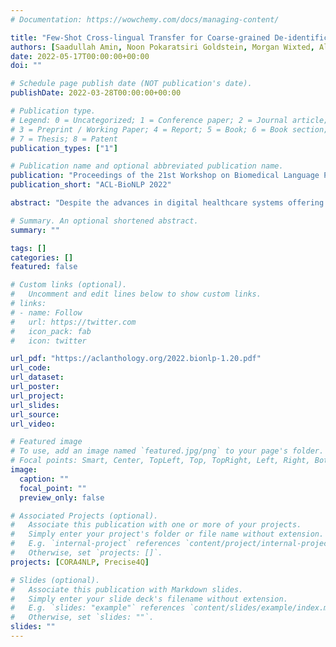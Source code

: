 ```yaml
---
# Documentation: https://wowchemy.com/docs/managing-content/

title: "Few-Shot Cross-lingual Transfer for Coarse-grained De-identification of Code-Mixed Clinical Texts"
authors: [Saadullah Amin, Noon Pokaratsiri Goldstein, Morgan Wixted, Alejandro Garcia-Rudolph, Catalina Martinez-Costa, and Guenter Neumann]
date: 2022-05-17T00:00:00+00:00
doi: ""

# Schedule page publish date (NOT publication's date).
publishDate: 2022-03-28T00:00:00+00:00

# Publication type.
# Legend: 0 = Uncategorized; 1 = Conference paper; 2 = Journal article;
# 3 = Preprint / Working Paper; 4 = Report; 5 = Book; 6 = Book section;
# 7 = Thesis; 8 = Patent
publication_types: ["1"]

# Publication name and optional abbreviated publication name.
publication: "Proceedings of the 21st Workshop on Biomedical Language Processing"
publication_short: "ACL-BioNLP 2022"

abstract: "Despite the advances in digital healthcare systems offering curated structured knowledge, much of the critical information still lies in large volumes of unlabeled and unstructured clinical texts. These texts, which often contain protected health information (PHI), are exposed to information extraction tools for downstream applications, risking patient identification. Existing works in de-identification rely on using large-scale annotated corpora in English, which often are not suitable in real-world multilingual settings. Pre-trained language models (LM) have shown great potential for cross-lingual transfer in low-resource settings. In this work, we empirically show the few-shot cross-lingual transfer property of LMs for named entity recognition (NER) and apply it to solve a low-resource and real-world challenge of code-mixed (Spanish-Catalan) clinical notes de-identification in the stroke domain. We annotate a gold evaluation dataset to assess few-shot setting performance where we only use a few hundred labeled examples for training. Our model improves the zero-shot F1-score from 73.7% to 91.2% on the gold evaluation set when adapting Multilingual BERT (mBERT) (Devlin et al., 2019) from the MEDDOCAN (Marimon et al., 2019) corpus with our few-shot cross-lingual target corpus. When generalized to an out-of-sample test set, the best model achieves a human-evaluation F1-score of 97.2%."

# Summary. An optional shortened abstract.
summary: ""

tags: []
categories: []
featured: false

# Custom links (optional).
#   Uncomment and edit lines below to show custom links.
# links:
# - name: Follow
#   url: https://twitter.com
#   icon_pack: fab
#   icon: twitter

url_pdf: "https://aclanthology.org/2022.bionlp-1.20.pdf"
url_code:
url_dataset:
url_poster:
url_project:
url_slides:
url_source:
url_video:

# Featured image
# To use, add an image named `featured.jpg/png` to your page's folder. 
# Focal points: Smart, Center, TopLeft, Top, TopRight, Left, Right, BottomLeft, Bottom, BottomRight.
image:
  caption: ""
  focal_point: ""
  preview_only: false

# Associated Projects (optional).
#   Associate this publication with one or more of your projects.
#   Simply enter your project's folder or file name without extension.
#   E.g. `internal-project` references `content/project/internal-project/index.md`.
#   Otherwise, set `projects: []`.
projects: [CORA4NLP, Precise4Q]

# Slides (optional).
#   Associate this publication with Markdown slides.
#   Simply enter your slide deck's filename without extension.
#   E.g. `slides: "example"` references `content/slides/example/index.md`.
#   Otherwise, set `slides: ""`.
slides: ""
---
```


